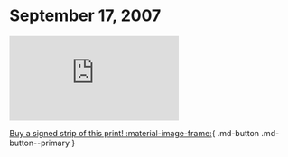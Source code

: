 # September 17, 2007

![](https://www.achewood.com/comic.php?date=09172007)

[Buy a signed strip of this print! :material-image-frame:](https://achewood-holiday-pop-up.myshopify.com/products/strip#09172007){ .md-button .md-button--primary }
